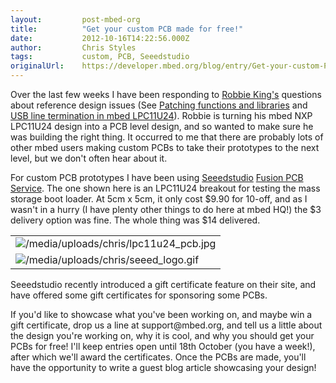 ```yaml
---
layout:         post-mbed-org
title:          "Get your custom PCB made for free!"
date:           2012-10-16T14:22:56.000Z
author:         Chris Styles
tags:           custom, PCB, Seeedstudio
originalUrl:    https://developer.mbed.org/blog/entry/Get-your-custom-PCB-made-for-free/
---
```


<p>
  Over the last few weeks I have been responding to <a href=
  "http://mbed.org/users/robodude/">Robbie King's</a> questions
  about reference design issues (See <a href=
  "http://mbed.org/users/chris/notebook/Patching-functions-and-libraries">
  Patching functions and libraries</a> and <a href=
  "http://mbed.org/forum/bugs-suggestions/topic/4008/">USB line
  termination in mbed LPC11U24</a>). Robbie is turning his mbed NXP
  LPC11U24 design into a PCB level design, and so wanted to make
  sure he was building the right thing. It occurred to me that
  there are probably lots of other mbed users making custom PCBs to
  take their prototypes to the next level, but we don't often hear
  about it.
</p>
<p>
  For custom PCB prototypes I have been using <a href=
  "www.seeedstudio.com">Seeedstudio</a> <a href=
  "http://www.seeedstudio.com/depot/fusion-pcb-service-p-835.html?cPath=185"
  rel="nofollow">Fusion PCB Service</a>. The one shown here is an
  LPC11U24 breakout for testing the mass storage boot loader. At
  5cm x 5cm, it only cost $9.90 for 10-off, and as I wasn't in a
  hurry (I have plenty other things to do here at mbed HQ!) the $3
  delivery option was fine. The whole thing was $14 delivered.
</p>
<table>
  <tr>
    <td>
      <img src=
      "https://developer.mbed.org/media/uploads/chris/lpc11u24_pcb.jpg"
      alt="/media/uploads/chris/lpc11u24_pcb.jpg" title=
      "/media/uploads/chris/lpc11u24_pcb.jpg">
    </td>
  </tr>
  <tr>
    <td>
      <img src=
      "https://developer.mbed.org/media/uploads/chris/xseeed_logo.gif.pagespeed.ic.OMkkj_L1h7.png"
      alt="/media/uploads/chris/seeed_logo.gif" title=
      "/media/uploads/chris/seeed_logo.gif">
    </td>
  </tr>
</table>
<p>
  Seeedstudio recently introduced a gift certificate feature on
  their site, and have offered some gift certificates for
  sponsoring some PCBs.
</p>
<p>
  If you'd like to showcase what you've been working on, and maybe
  win a gift certificate, drop us a line at support@mbed.org, and
  tell us a little about the design you're working on, why it is
  cool, and why you should get your PCBs for free! I'll keep
  entries open until 18th October (you have a week!), after which
  we'll award the certificates. Once the PCBs are made, you'll have
  the opportunity to write a guest blog article showcasing your
  design!
</p>

